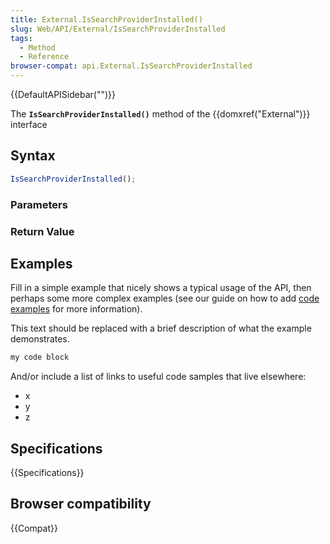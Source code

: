 ```yaml
---
title: External.IsSearchProviderInstalled()
slug: Web/API/External/IsSearchProviderInstalled
tags:
  - Method
  - Reference
browser-compat: api.External.IsSearchProviderInstalled
---
```

{{DefaultAPISidebar("")}}

The **`IsSearchProviderInstalled()`** method of the {{domxref("External")}} interface 

## Syntax

```js
IsSearchProviderInstalled();
```

### Parameters



### Return Value



## Examples

Fill in a simple example that nicely shows a typical usage of the API, then perhaps some more complex examples (see our guide on how to add [code examples](/en-US/docs/MDN/Contribute/Structures/Code_examples) for more information).

This text should be replaced with a brief description of what the example demonstrates.

```js
my code block
```

And/or include a list of links to useful code samples that live elsewhere:

*   x
*   y
*   z

## Specifications

{{Specifications}}

## Browser compatibility

{{Compat}}

